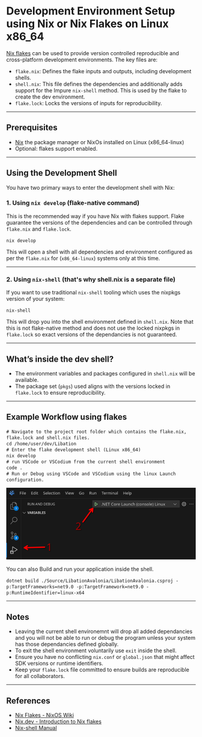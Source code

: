 # Development Environment Setup using Nix or Nix Flakes on Linux x86_64
[Nix flakes](https://nixos.wiki/wiki/Flakes) can be used to provide version controlled reproducible and cross-platform development environments. The key files are:
- `flake.nix`: Defines the flake inputs and outputs, including development shells.
- `shell.nix`: This file defines the dependencies and additionally adds support for the Impure `nix-shell` method. This is used by the flake to create the dev environment.
- `flake.lock`: Locks the versions of inputs for reproducibility.
---
## Prerequisites
- [Nix](https://nixos.org/download.html) the package manager or NixOs installed on Linux (x86_64-linux)
- Optional: flakes support enabled. 
---
## Using the Development Shell
You have two primary ways to enter the development shell with Nix:
### 1. Using `nix develop` (flake-native command)
This is the recommended way if you have Nix with flakes support. Flake guarantee the versions of the dependencies and can be controlled through `flake.nix` and `flake.lock`.
```
nix develop
```
This will open a shell with all dependencies and environment configured as per the `flake.nix` for (`x86_64-linux`) systems only at this time.

---
### 2. Using `nix-shell` (that's why shell.nix is a separate file)
If you want to use traditional `nix-shell` tooling which uses the nixpkgs version of your system:
```
nix-shell
```
This will drop you into the shell environment defined in `shell.nix`. Note that this is not flake-native method and does not use the locked nixpkgs in `flake.lock` so exact versions of the dependancies is not guaranteed.

---
## What’s inside the dev shell?
- The environment variables and packages configured in `shell.nix` will be available.
- The package set (`pkgs`) used aligns with the versions locked in `flake.lock` to ensure reproducibility.

---
## Example Workflow using flakes
```
# Navigate to the project root folder which contains the flake.nix, flake.lock and shell.nix files.
cd /home/user/dev/Libation
# Enter the flake development shell (Linux x86_64)
nix develop
# run VSCode or VSCodium from the current shell environment
code .
# Run or Debug using VSCode and VSCodium using the linux Launch configuration.
```
![Debug using VSCode and VSCodium](./images/StartingDebuggingInVSCode.png)

You can also Build and run your application inside the shell.
``` 
dotnet build ./Source/LibationAvalonia/LibationAvalonia.csproj -p:TargetFrameworks=net9.0 -p:TargetFramework=net9.0 -p:RuntimeIdentifier=linux-x64
```

---

## Notes
- Leaving the current shell environemnt will drop all added dependancies and you will not be able to run or debug the program unless your system has those dependancies defined globally.
- To exit the shell environment voluntarily use `exit` inside the shell.
- Ensure you have no conflicting `nix.conf` or `global.json` that might affect SDK versions or runtime identifiers.
- Keep your `flake.lock` file committed to ensure builds are reproducible for all collaborators.

---
## References

- [Nix Flakes - NixOS Wiki](https://nixos.wiki/wiki/Flakes)
- [Nix.dev - Introduction to Nix flakes](https://nix.dev/manual/nix/2.28/command-ref/new-cli/nix3-flake-init)
- [Nix-shell Manual](https://nixos.org/manual/nix/stable/command-ref/nix-shell.html)
